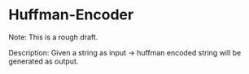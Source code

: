 # Huffman-Encoder
Note: This is a rough draft.

Description: Given a string as input -> huffman encoded string will be generated as output.
